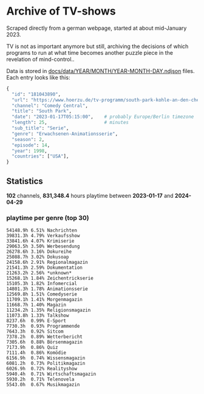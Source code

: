 # Archive of TV-shows

Scraped directly from a german webpage, started at about mid-January 2023.

TV is not as important anymore but still, archiving the decisions of which programs to run at what time
becomes another puzzle piece in the revelation of mind-control.. 

Data is stored in [docs/data/YEAR/MONTH/YEAR-MONTH-DAY.ndjson](docs/data/) files. 
Each entry looks like this:

```python
{
  "id": "181043890", 
  "url": "https://www.hoerzu.de/tv-programm/south-park-kohle-an-den-chefkoch/bid_181043890/", 
  "channel": "Comedy Central", 
  "title": "South Park", 
  "date": "2023-01-17T05:15:00",    # probably Europe/Berlin timezone 
  "length": 25,                     # minutes 
  "sub_title": "Serie", 
  "genre": "Erwachsenen-Animationsserie", 
  "season": 2, 
  "episode": 14, 
  "year": 1998, 
  "countries": ["USA"],
}
```

## Statistics

**102** channels, **831,348.4** hours playtime between **2023-01-17** and **2024-04-29**


### playtime per genre (top 30)

    54148.9h 6.51% Nachrichten
    39831.3h 4.79% Verkaufsshow
    33841.6h 4.07% Krimiserie
    29063.5h 3.50% Werbesendung
    26278.6h 3.16% Dokureihe
    25088.7h 3.02% Dokusoap
    24158.6h 2.91% Regionalmagazin
    21541.3h 2.59% Dokumentation
    21263.2h 2.56% *unknown*
    15268.1h 1.84% Zeichentrickserie
    15105.3h 1.82% Infomercial
    14801.3h 1.78% Animationsserie
    12569.8h 1.51% Comedyserie
    11709.1h 1.41% Morgenmagazin
    11668.7h 1.40% Magazin
    11234.2h 1.35% Religionsmagazin
    11073.8h 1.33% Talkshow
    8237.6h  0.99% E-Sport
    7730.3h  0.93% Programmende
    7643.3h  0.92% Sitcom
    7378.2h  0.89% Wetterbericht
    7305.6h  0.88% Börsenmagazin
    7173.9h  0.86% Quiz
    7111.4h  0.86% Komödie
    6156.9h  0.74% Wissensmagazin
    6081.2h  0.73% Politikmagazin
    6026.9h  0.72% Realityshow
    5940.4h  0.71% Wirtschaftsmagazin
    5930.2h  0.71% Telenovela
    5543.0h  0.67% Musikmagazin
